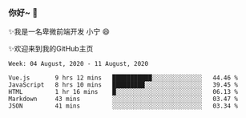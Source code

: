 ### 你好~  👋

✨我是一名卑微前端开发 小宁 😄

✨欢迎来到我的GitHub主页
<!--
**7148505/7148505** is a ✨ _special_ ✨ repository because its `README.md` (this file) appears on your GitHub profile.

Here are some ideas to get you started:

- 🔭 I’m currently working on ...
- 🌱 I’m currently learning ...
- 👯 I’m looking to collaborate on ...
- 🤔 I’m looking for help with ...
- 💬 Ask me about ...
- 📫 How to reach me: ...
- 😄 Pronouns: ...
- ⚡ Fun fact: ...
-->

<!--START_SECTION:waka-->
```text
Week: 04 August, 2020 - 11 August, 2020

Vue.js       9 hrs 12 mins   ███████████░░░░░░░░░░░░░░   44.46 % 
JavaScript   8 hrs 10 mins   █████████░░░░░░░░░░░░░░░░   39.45 % 
HTML         1 hr 16 mins    █░░░░░░░░░░░░░░░░░░░░░░░░   06.13 % 
Markdown     43 mins         ░░░░░░░░░░░░░░░░░░░░░░░░░   03.47 % 
JSON         41 mins         ░░░░░░░░░░░░░░░░░░░░░░░░░   03.34 %
```
<!--END_SECTION:waka-->